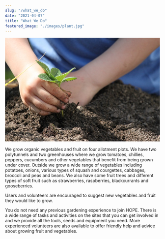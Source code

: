 ```yaml
---
slug: "/what_we_do"
date: "2021-04-07"
title: "What We Do"
featured_image: "./images/plant.jpg"
---
```



![Plant](./images/plant.jpg)

We grow organic vegetables and fruit on four allotment plots. We have two polytunnels and two greenhouses where we grow tomatoes, chillies, peppers, cucumbers and other vegetables that benefit from being grown under cover. Outside we grow a wide range of vegetables including potatoes, onions, various types of squash and courgettes, cabbages, broccoli and peas and beans.  We also have some fruit trees and different types of soft fruit such as strawberries, raspberries, blackcurrants and gooseberries.

Users and volunteers are encouraged to suggest new vegetables and fruit they would like to grow.

You do not need any previous gardening experience to join HOPE. There is a wide range of tasks and activities on the sites that you can get involved in and we provide all the tools, seeds and equipment you need.  More experienced volunteers are also available to offer friendly help and advice about growing fruit and vegetables.  
